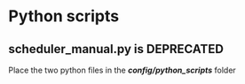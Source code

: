 # Python scripts

## scheduler_manual.py is DEPRECATED

Place the two python files in the _**config/python_scripts**_ folder


